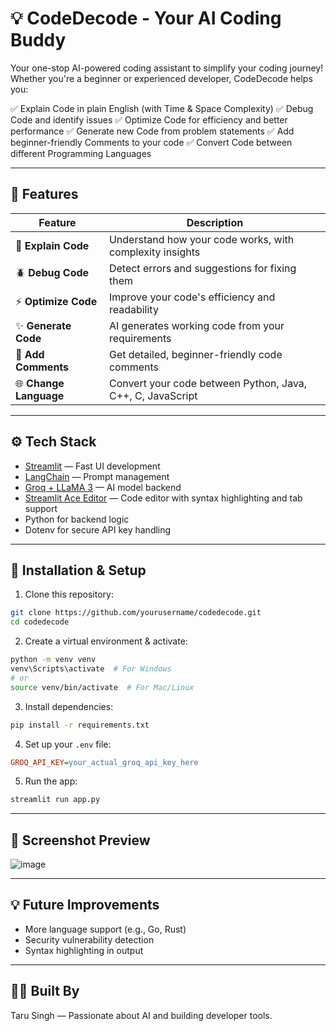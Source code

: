 # 💡 CodeDecode - Your AI Coding Buddy

Your one-stop AI-powered coding assistant to simplify your coding journey! Whether you're a beginner or experienced developer, CodeDecode helps you:

✅ Explain Code in plain English (with Time & Space Complexity)
✅ Debug Code and identify issues
✅ Optimize Code for efficiency and better performance
✅ Generate new Code from problem statements
✅ Add beginner-friendly Comments to your code
✅ Convert Code between different Programming Languages

---

## 🚀 Features

| Feature                | Description                                                |
| ---------------------- | ---------------------------------------------------------- |
| 🧠 **Explain Code**    | Understand how your code works, with complexity insights   |
| 🪲 **Debug Code**      | Detect errors and suggestions for fixing them              |
| ⚡ **Optimize Code**    | Improve your code's efficiency and readability             |
| ✨ **Generate Code**    | AI generates working code from your requirements           |
| 💬 **Add Comments**    | Get detailed, beginner-friendly code comments              |
| 🌐 **Change Language** | Convert your code between Python, Java, C++, C, JavaScript |

---

## ⚙️ Tech Stack

* [Streamlit](https://streamlit.io/) — Fast UI development
* [LangChain](https://www.langchain.com/) — Prompt management
* [Groq + LLaMA 3](https://groq.com/) — AI model backend
* [Streamlit Ace Editor](https://github.com/okld/streamlit-ace) — Code editor with syntax highlighting and tab support
* Python for backend logic
* Dotenv for secure API key handling

---

## 🔧 Installation & Setup

1. Clone this repository:

```bash
git clone https://github.com/yourusername/codedecode.git
cd codedecode
```

2. Create a virtual environment & activate:

```bash
python -m venv venv
venv\Scripts\activate  # For Windows
# or
source venv/bin/activate  # For Mac/Linux
```

3. Install dependencies:

```bash
pip install -r requirements.txt
```

4. Set up your `.env` file:

```ini
GROQ_API_KEY=your_actual_groq_api_key_here
```

5. Run the app:

```bash
streamlit run app.py
```

---

## 📸 Screenshot Preview

![image](https://github.com/user-attachments/assets/f3da41ab-cda6-4983-b8c1-e8f603ffa1df)


---

## 💡 Future Improvements

* More language support (e.g., Go, Rust)
* Security vulnerability detection
* Syntax highlighting in output

---

## 👩‍💻 Built By

Taru Singh — Passionate about AI and building developer tools.
